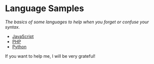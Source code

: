 # Language Samples

*The basics of some languages to help when you forget or confuse your syntax.*

- [JavaScript](https://github.com/flads/language-samples/blob/master/javascript.md)
- [PHP](https://github.com/flads/language-samples/blob/master/php.md)
- [Python](https://github.com/flads/language-samples/blob/master/python.md)

If you want to help me, I will be very grateful!
